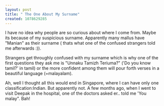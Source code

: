 ```yaml
--- 
layout: post
title: " The One About My Surname"
created: 1078629285
---
```

I have no idea why people are so curious about where I come from. Maybe its because of my suspicious surname. Apparently many mallus have "Manian" as their surname ( thats what one of the confused strangers told me afterwards :)). 

Strangers get throughly confused with my surname which is why one of the first questions they ask me is "Unnaku Tamizh Teriuma?" ('Do you know tamil?' in tamil) or the more confident among them will pour forth verses in a beautiful language (=malayalam). 

Ah, well I thought all this would end in Singapore, where I can have only one classification:Indian. But apparently not. A few months ago, when I went to visit Deepak in the hospital, one of the doctors asked er.. told me 'You malay". Bah!
